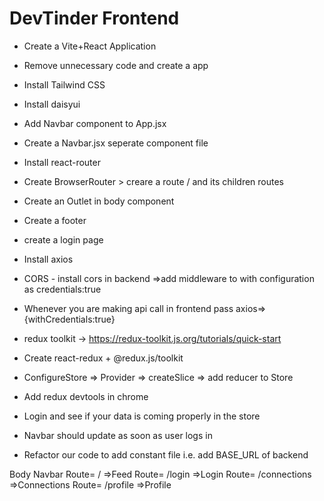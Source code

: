 # DevTinder Frontend

- Create a Vite+React Application
- Remove unnecessary code and create a app
- Install Tailwind CSS
- Install daisyui
- Add Navbar component to App.jsx
- Create a Navbar.jsx seperate component file
- Install react-router
- Create BrowserRouter > creare a route / and its children routes
- Create an Outlet in body component
- Create a footer

- create a login page
- Install axios
- CORS - install cors in backend =>add middleware to with configuration as credentials:true
- Whenever you are making api call in frontend pass axios=> {withCredentials:true}

- redux toolkit -> https://redux-toolkit.js.org/tutorials/quick-start
- Create react-redux + @redux.js/toolkit
- ConfigureStore => Provider => createSlice => add reducer to Store
- Add redux devtools in chrome
- Login and see if your data is coming properly in the store
- Navbar should update as soon as user logs in
- Refactor our code to add constant file i.e. add BASE_URL of backend

Body
Navbar
Route= / =>Feed
Route= /login =>Login
Route= /connections =>Connections
Route= /profile =>Profile

